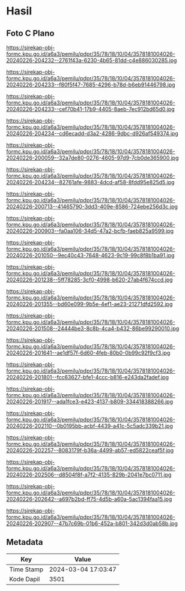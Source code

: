 # Hasil

## Foto C Plano

https://sirekap-obj-formc.kpu.go.id/a6a3/pemilu/pdpr/35/78/18/10/04/3578181004026-20240226-204232--2761f43a-6230-4b65-81dd-c4e886030285.jpg

https://sirekap-obj-formc.kpu.go.id/a6a3/pemilu/pdpr/35/78/18/10/04/3578181004026-20240226-204233--f80f5f47-7685-4296-b78d-b6eb91446798.jpg

https://sirekap-obj-formc.kpu.go.id/a6a3/pemilu/pdpr/35/78/18/10/04/3578181004026-20240226-204233--cef70b41-17b9-4405-8aeb-7ec912bd65d0.jpg

https://sirekap-obj-formc.kpu.go.id/a6a3/pemilu/pdpr/35/78/18/10/04/3578181004026-20240226-204234--cd6ecadd-d3a2-4286-9dbc-d926af549374.jpg

https://sirekap-obj-formc.kpu.go.id/a6a3/pemilu/pdpr/35/78/18/10/04/3578181004026-20240226-200059--32a7de80-0276-4605-97d9-7cb0de365900.jpg

https://sirekap-obj-formc.kpu.go.id/a6a3/pemilu/pdpr/35/78/18/10/04/3578181004026-20240226-204234--82761afe-9883-4dcd-af58-8fdd95e825d5.jpg

https://sirekap-obj-formc.kpu.go.id/a6a3/pemilu/pdpr/35/78/18/10/04/3578181004026-20240226-200713--41465790-3dd3-409e-8586-724ebe256d3c.jpg

https://sirekap-obj-formc.kpu.go.id/a6a3/pemilu/pdpr/35/78/18/10/04/3578181004026-20240226-200903--fa0aa106-34d5-47a2-bcfb-faeb825a9599.jpg

https://sirekap-obj-formc.kpu.go.id/a6a3/pemilu/pdpr/35/78/18/10/04/3578181004026-20240226-201050--9ec40c43-7648-4623-9c19-99c8f8b1ba91.jpg

https://sirekap-obj-formc.kpu.go.id/a6a3/pemilu/pdpr/35/78/18/10/04/3578181004026-20240226-201238--5ff78285-3cf0-4998-b620-27ab4f674ccd.jpg

https://sirekap-obj-formc.kpu.go.id/a6a3/pemilu/pdpr/35/78/18/10/04/3578181004026-20240226-201355--bd60e099-9b5e-4ef1-ae23-21271dfd2592.jpg

https://sirekap-obj-formc.kpu.go.id/a6a3/pemilu/pdpr/35/78/18/10/04/3578181004026-20240226-201508--24444be3-8c8b-4ca4-b432-86be99290010.jpg

https://sirekap-obj-formc.kpu.go.id/a6a3/pemilu/pdpr/35/78/18/10/04/3578181004026-20240226-201641--ae1df57f-6d60-4feb-80b0-0b99c92f9cf3.jpg

https://sirekap-obj-formc.kpu.go.id/a6a3/pemilu/pdpr/35/78/18/10/04/3578181004026-20240226-201801--fcc63627-bfe1-4ccc-b816-e243da2fadef.jpg

https://sirekap-obj-formc.kpu.go.id/a6a3/pemilu/pdpr/35/78/18/10/04/3578181004026-20240226-201917--ada1fce3-e423-4137-b809-334418388266.jpg

https://sirekap-obj-formc.kpu.go.id/a6a3/pemilu/pdpr/35/78/18/10/04/3578181004026-20240226-202110--0b0195bb-acbf-4439-a41c-5c5adc339b21.jpg

https://sirekap-obj-formc.kpu.go.id/a6a3/pemilu/pdpr/35/78/18/10/04/3578181004026-20240226-202257--8083179f-b36a-4499-ab57-ed5822ceaf5f.jpg

https://sirekap-obj-formc.kpu.go.id/a6a3/pemilu/pdpr/35/78/18/10/04/3578181004026-20240226-202506--d8504f8f-a7f2-4135-829b-2041e7bc0711.jpg

https://sirekap-obj-formc.kpu.go.id/a6a3/pemilu/pdpr/35/78/18/10/04/3578181004026-20240226-202642--a697b2bd-ff75-4d5b-a60a-5ac1394faa15.jpg

https://sirekap-obj-formc.kpu.go.id/a6a3/pemilu/pdpr/35/78/18/10/04/3578181004026-20240226-202907--47b7c69b-01b6-452a-b801-342d3d0ab58b.jpg


## Metadata

| Key        | Value               |
| ---------- | ------------------- |
| Time Stamp | 2024-03-04 17:03:47 |
| Kode Dapil | 3501                |



